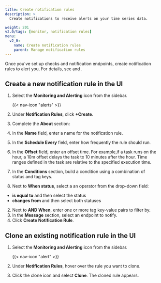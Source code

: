 ```yaml
---
title: Create notification rules
description: >
  Create notifications to receive alerts on your time series data.

weight: 201
v2.0/tags: [monitor, notification rules]
menu:
  v2_0:
    name: Create notification rules
    parent: Manage notification rules
---
```


Once you've set up checks and notification endpoints, create notification rules to alert you. For details, see <link to checks doc> and <link to endpoints doc>.

## Create a new notification rule in the UI

1. Select the **Monitoring and Alerting** icon from the sidebar.


    {{< nav-icon "alerts" >}}


2. Under **Notification Rules**, click **+Create**.
3. Complete the **About** section:
  1. In the **Name** field, enter a name for the notification rule.
  2. In the **Schedule Every** field, enter how frequently the rule should run.
  3. In the **Offset** field, enter an offset time. For example,if a task runs on the hour, a 10m offset delays the task to 10 minutes after the hour. Time ranges defined in the task are relative to the specified execution time.
4. In the **Conditions** section, build a condition using a combination of status and tag keys.
  1. Next to **When status**, select a an operator from the drop-down field:
  - **is equal to** and then select the status
  - **changes from** and then select both statuses
  2. Next to **AND When**, enter one or more tag key-value pairs to filter by.
5. In the **Message** section, select an endpoint to notify.
6. Click **Create Notification Rule**.

## Clone an existing notification rule in the UI

1. Select the **Monitoring and Alerting** icon from the sidebar.


    {{< nav-icon "alert" >}}


2. Under **Notification Rules**, hover over the rule you want to clone.
3. Click the clone icon and select **Clone**. The cloned rule appears.
